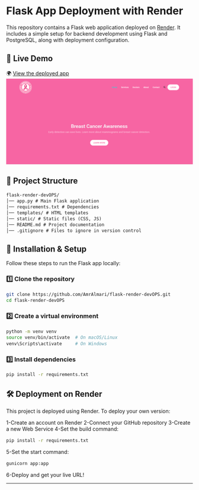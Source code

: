 # Flask App Deployment with Render

This repository contains a Flask web application deployed on [Render](https://render.com/). It includes a simple setup for backend development using Flask and PostgreSQL, along with deployment configuration.

## 🔗 Live Demo
🌍 [View the deployed app](https://flask-render-devops-1.onrender.com/)
![Home Page](./static/Images/home.png)


## 📂 Project Structure
```plaintext
flask-render-devOPS/
│── app.py # Main Flask application
│── requirements.txt # Dependencies
│── templates/ # HTML templates
│── static/ # Static files (CSS, JS)
│── README.md # Project documentation
│── .gitignore # Files to ignore in version control
```

## 🚀 Installation & Setup
Follow these steps to run the Flask app locally:

### 1️⃣ Clone the repository
```sh
git clone https://github.com/AmrAlmari/flask-render-devOPS.git
cd flask-render-devOPS
```
### 2️⃣ Create a virtual environment
```sh
python -m venv venv
source venv/bin/activate  # On macOS/Linux
venv\Scripts\activate     # On Windows
```
### 3️⃣ Install dependencies
```sh
pip install -r requirements.txt
```

## 🛠 Deployment on Render
This project is deployed using Render. To deploy your own version:

1-Create an account on Render
2-Connect your GitHub repository
3-Create a new Web Service
4-Set the build command:
```sh
pip install -r requirements.txt
```
5-Set the start command:
```sh
gunicorn app:app
```
6-Deploy and get your live URL!

---



